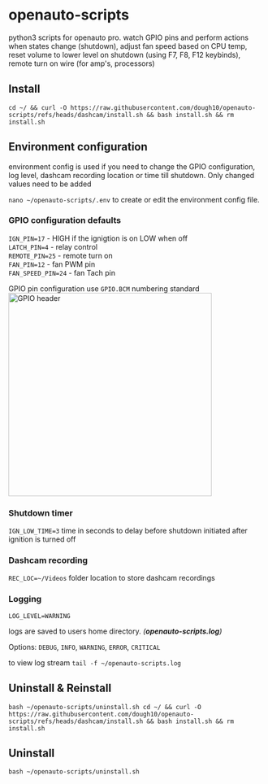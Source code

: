 # openauto-scripts

python3 scripts for openauto pro. watch GPIO pins and perform actions when states change (shutdown), adjust fan speed based on CPU temp, reset volume to lower level on shutdown (using F7, F8, F12 keybinds), remote turn on wire (for amp's, processors)  

## Install

`cd ~/ && curl -O https://raw.githubusercontent.com/dough10/openauto-scripts/refs/heads/dashcam/install.sh && bash install.sh && rm install.sh`

## Environment configuration

environment config is used if you need to change the GPIO configuration, log level, dashcam recording location or time till shutdown. Only changed values need to be added  

`nano ~/openauto-scripts/.env` to create or edit the environment config file.  

### GPIO configuration defaults

`IGN_PIN=17` - HIGH if the ignigtion is on LOW when off  
`LATCH_PIN=4` - relay control  
`REMOTE_PIN=25` - remote turn on  
`FAN_PIN=12` - fan PWM pin  
`FAN_SPEED_PIN=24` - fan Tach pin

GPIO pin configuration use `GPIO.BCM` numbering standard  
<img src='https://roboticsbackend.com/wp-content/uploads/2019/05/raspberry-pi-3-pinout.jpg' alt='GPIO header' height='400px' width='400px'>

### Shutdown timer

`IGN_LOW_TIME=3` time in seconds to delay before shutdown initiated after ignition is turned off  

### Dashcam recording

`REC_LOC=~/Videos` folder location to store dashcam recordings

### Logging

`LOG_LEVEL=WARNING`

logs are saved to users home directory. *(**openauto-scripts.log**)*

Options: `DEBUG`, `INFO`, `WARNING`, `ERROR`, `CRITICAL`

to view log stream `tail -f ~/openauto-scripts.log`

## Uninstall & Reinstall

`bash ~/openauto-scripts/uninstall.sh cd ~/ && curl -O https://raw.githubusercontent.com/dough10/openauto-scripts/refs/heads/dashcam/install.sh && bash install.sh && rm install.sh`

## Uninstall

`bash ~/openauto-scripts/uninstall.sh`
